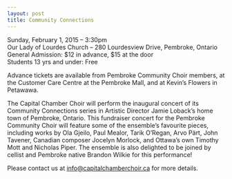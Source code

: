 ```yaml
---
layout: post
title: Community Connections
---
```


Sunday, February 1, 2015 – 3:30pm    
Our Lady of Lourdes Church – 280 Lourdesview Drive, Pembroke, Ontario    
General Admission: $12 in advance, $15 at the door    
Students 13 yrs and under: Free

Advance tickets are available from Pembroke Community Choir members, at the Customer Care Centre at the Pembroke Mall, and at Kevin’s Flowers in Petawawa.

The Capital Chamber Choir will perform the inaugural concert of its Community Connections series in Artistic Director Jamie Loback’s home town of Pembroke, Ontario. This fundraiser concert for the Pembroke Community Choir will feature some of the ensemble’s favourite pieces, including works by Ola Gjeilo, Paul Mealor, Tarik O’Regan, Arvo Pärt, John Tavener, Canadian composer Jocelyn Morlock, and Ottawa’s own Timothy Mott and Nicholas Piper. The ensemble is also delighted to be joined by cellist and Pembroke native Brandon Wilkie for this performance!
 
Please contact us at [info@capitalchamberchoir.ca][1] for more details.

[1]:mailto:info@capitalchamberchoir.ca
